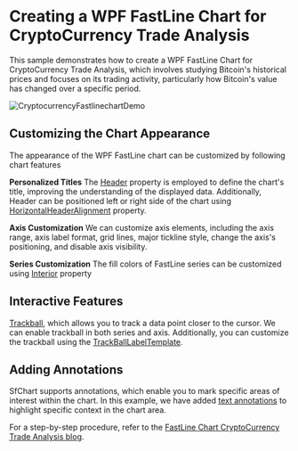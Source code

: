 # Creating a WPF FastLine Chart for CryptoCurrency Trade Analysis
This sample demonstrates how to create a WPF FastLine Chart for CryptoCurrency Trade Analysis, which involves studying Bitcoin's historical prices and focuses on its trading activity, particularly how Bitcoin's value has changed over a specific period.

![CryptocurrencyFastlinechartDemo](https://github.com/SyncfusionExamples/Creating-a-WPF-FastLine-Chart-for-CryptoCurrency-Trade-Analysis/assets/105496706/1d941345-cd12-4530-be97-55033f84a5f6)

## Customizing the Chart Appearance
The appearance of the WPF FastLine chart can be customized by following chart features

**Personalized Titles**
The [Header](https://help.syncfusion.com/cr/wpf/Syncfusion.UI.Xaml.Charts.ChartBase.html#Syncfusion_UI_Xaml_Charts_ChartBase_Header) property is employed to define the chart's title, improving the understanding of the displayed data. Additionally, Header can be positioned left or right side of the chart using [HorizontalHeaderAlignment](https://help.syncfusion.com/cr/wpf/Syncfusion.UI.Xaml.Charts.ChartBase.html#Syncfusion_UI_Xaml_Charts_ChartBase_HorizontalHeaderAlignment) property.

**Axis Customization**
We can customize axis elements, including the axis range, axis label format, grid lines, major tickline style, change the axis's positioning, and disable axis visibility.

**Series Customization**
The fill colors of FastLine series can be customized using [Interior](https://help.syncfusion.com/cr/wpf/Syncfusion.UI.Xaml.Charts.ChartSeriesBase.html#Syncfusion_UI_Xaml_Charts_ChartSeriesBase_Interior) property

## Interactive Features
[Trackball](https://help.syncfusion.com/wpf/charts/interactive-features/trackball), which allows you to track a data point closer to the cursor. We can enable trackball in both series and axis. Additionally, you can customize the trackball using the [TrackBallLabelTemplate](https://help.syncfusion.com/cr/wpf/Syncfusion.UI.Xaml.Charts.ChartSeriesBase.html#Syncfusion_UI_Xaml_Charts_ChartSeriesBase_TrackBallLabelTemplate).

## Adding Annotations
SfChart supports annotations, which enable you to mark specific areas of interest within the chart. In this example, we have added [text annotations](https://help.syncfusion.com/wpf/charts/annotations#text-annotation) to highlight specific context in the chart area.

For a step-by-step procedure, refer to the [FastLine Chart CryptoCurrency Trade Analysis blog](https://www.syncfusion.com/blogs/post/wpf-fast-line-chart-crypto-trade.aspx).
